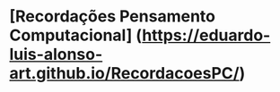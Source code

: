 # [Recordações Pensamento Computacional] (https://eduardo-luis-alonso-art.github.io/RecordacoesPC/)

